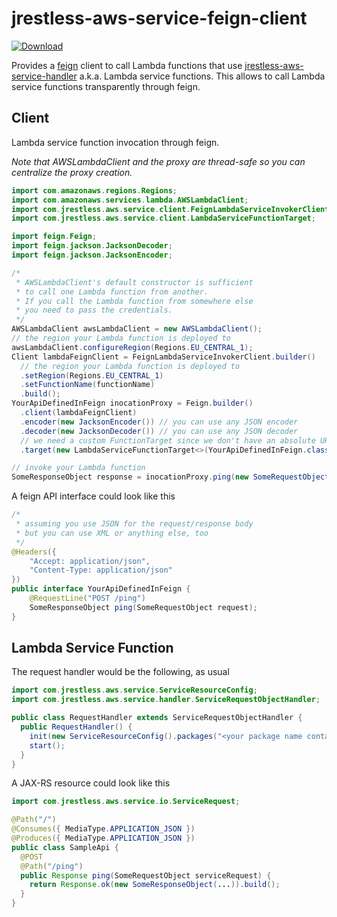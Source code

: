 # jrestless-aws-service-feign-client

[ ![Download](https://api.bintray.com/packages/bbilger/maven/jrestless-aws-service-feign-client/images/download.svg) ](https://bintray.com/bbilger/maven/jrestless-aws-service-feign-client/_latestVersion)

Provides a [feign](https://github.com/OpenFeign/feign) client to call Lambda functions that use [jrestless-aws-service-handler](../jrestless-aws-service-handler) a.k.a. Lambda service functions. This allows to call Lambda service functions transparently through feign.

## Client

Lambda service function invocation through feign.

_Note that AWSLambdaClient and the proxy are thread-safe so you can centralize the proxy creation._

```java
import com.amazonaws.regions.Regions;
import com.amazonaws.services.lambda.AWSLambdaClient;
import com.jrestless.aws.service.client.FeignLambdaServiceInvokerClient;
import com.jrestless.aws.service.client.LambdaServiceFunctionTarget;

import feign.Feign;
import feign.jackson.JacksonDecoder;
import feign.jackson.JacksonEncoder;

/*
 * AWSLambdaClient's default constructor is sufficient
 * to call one Lambda function from another.
 * If you call the Lambda function from somewhere else
 * you need to pass the credentials.
 */
AWSLambdaClient awsLambdaClient = new AWSLambdaClient();
// the region your Lambda function is deployed to
awsLambdaClient.configureRegion(Regions.EU_CENTRAL_1);
Client lambdaFeignClient = FeignLambdaServiceInvokerClient.builder()
  // the region your Lambda function is deployed to
  .setRegion(Regions.EU_CENTRAL_1)
  .setFunctionName(functionName)
  .build();
YourApiDefinedInFeign inocationProxy = Feign.builder()
  .client(lambdaFeignClient)
  .encoder(new JacksonEncoder()) // you can use any JSON encoder
  .decoder(new JacksonDecoder()) // you can use any JSON decoder
  // we need a custom FunctionTarget since we don't have an absolute URL
  .target(new LambdaServiceFunctionTarget<>(YourApiDefinedInFeign.class));

// invoke your Lambda function
SomeResponseObject response = inocationProxy.ping(new SomeRequestObject(...));
```

A feign API interface could look like this

```java
/*
 * assuming you use JSON for the request/response body
 * but you can use XML or anything else, too
 */
@Headers({
	"Accept: application/json",
	"Content-Type: application/json"
})
public interface YourApiDefinedInFeign {
	@RequestLine("POST /ping")
	SomeResponseObject ping(SomeRequestObject request);
}
```

## Lambda Service Function

The request handler would be the following, as usual

```java
import com.jrestless.aws.service.ServiceResourceConfig;
import com.jrestless.aws.service.handler.ServiceRequestObjectHandler;

public class RequestHandler extends ServiceRequestObjectHandler {
  public RequestHandler() {
    init(new ServiceResourceConfig().packages("<your package name containing JAX-RS resources>"));
    start();
  }
}
```

A JAX-RS resource could look like this

```java
import com.jrestless.aws.service.io.ServiceRequest;

@Path("/")
@Consumes({ MediaType.APPLICATION_JSON })
@Produces({ MediaType.APPLICATION_JSON })
public class SampleApi {
  @POST
  @Path("/ping")
  public Response ping(SomeRequestObject serviceRequest) {
    return Response.ok(new SomeResponseObject(...)).build();
  }
}
```
